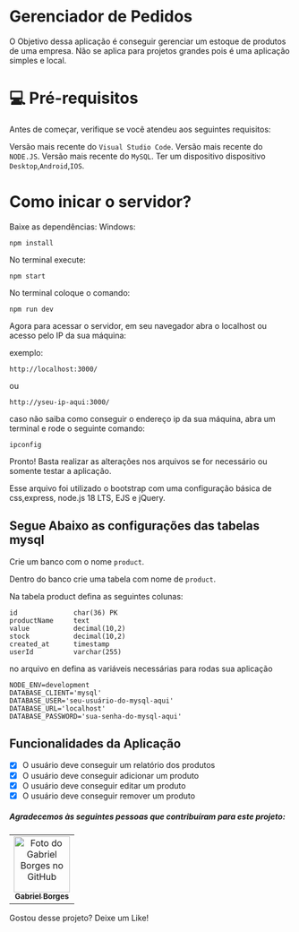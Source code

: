 # Gerenciador de Pedidos
O Objetivo dessa aplicação é conseguir gerenciar um estoque de produtos de uma empresa. Não se aplica para projetos grandes pois é uma aplicação simples e local.

# 💻 Pré-requisitos
Antes de começar, verifique se você atendeu aos seguintes requisitos:

Versão mais recente do ```Visual Studio Code```.
Versão mais recente do ```NODE.JS```.
Versão mais recente do ```MySQL```.
Ter um dispositivo dispositivo ```Desktop```,```Android```,```IOS```.

# Como inicar o servidor?

Baixe as dependências:
Windows:

```
npm install
```
No terminal execute:

```
npm start
```

No terminal coloque o comando:

```
npm run dev
```

Agora para acessar o servidor, em seu navegador abra o localhost ou acesso pelo IP da sua máquina:

exemplo:

```
http://localhost:3000/
```
ou 
```
http://yseu-ip-aqui:3000/
```

caso não saiba como conseguir o endereço ip da sua máquina, abra um terminal e rode o seguinte comando:

```
ipconfig
```

Pronto! Basta realizar as alterações nos arquivos se for necessário ou somente testar a aplicação.

Esse arquivo foi utilizado o bootstrap com uma configuração básica de css,express, node.js 18 LTS, EJS e jQuery.

## Segue Abaixo as configurações das tabelas mysql

Crie um banco com o nome ```product```.

Dentro do banco crie uma tabela com nome de ```product```.

Na tabela product defina as seguintes colunas:

```
id              char(36) PK 
productName     text 
value           decimal(10,2) 
stock           decimal(10,2) 
created_at      timestamp 
userId          varchar(255)

```

no arquivo en defina as variáveis necessárias para rodas sua aplicação

```
NODE_ENV=development
DATABASE_CLIENT='mysql'
DATABASE_USER='seu-usuário-do-mysql-aqui'
DATABASE_URL='localhost'
DATABASE_PASSWORD='sua-senha-do-mysql-aqui'
```
## Funcionalidades da Aplicação

- [x] O usuário deve conseguir um relatório dos produtos
- [x] O usuário deve conseguir adicionar um produto
- [x] O usuário deve conseguir editar um produto
- [x] O usuário deve conseguir remover um produto

##### Agradecemos às seguintes pessoas que contribuíram para este projeto:

<table>
  <tr>
    <td align="center">
      <a href="https://github.com/GabrielBorges2000">
        <img src="https://avatars.githubusercontent.com/u/112534393?v=4" width="100px;" alt="Foto do Gabriel Borges no GitHub"/><br>
        <sub>
          <b>Gabriel Borges</b>
        </sub>
      </a>
    </td>
  </tr>
</table>

Gostou desse projeto? Deixe um Like!

